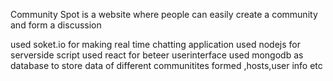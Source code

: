 Community Spot is a website where people can easily create a community and form a discussion 

used soket.io for making real time chatting application 
used nodejs for serverside script
used react for beteer userinterface 
used mongodb as database to store data of different communitites formed ,hosts,user info etc
